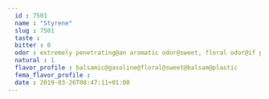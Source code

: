 ```yaml
---
  id : 7501
  name : "Styrene"
  slug : 7501
  taste : 
  bitter : 0
  odor : extremely penetrating@an aromatic odor@sweet, floral odor@if pure, sweet and pleasant, but usually contains aldehydes that have a typical penetrating smell, sharp, sweet, and unpleasant.
  natural : 1
  flavor_profile : balsamic@gasoline@floral@sweet@balsam@plastic
  fema_flavor_profile : 
  date : 2019-03-26T08:47:11+01:00
---
```



